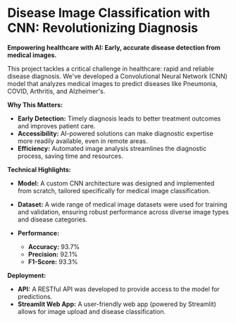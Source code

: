 # Disease Image Classification with CNN:  Revolutionizing Diagnosis

**Empowering healthcare with AI:  Early, accurate disease detection from medical images.**

This project tackles a critical challenge in healthcare:  rapid and reliable disease diagnosis. We've developed a Convolutional Neural Network (CNN) model that analyzes medical images to predict diseases like Pneumonia, COVID, Arthritis, and Alzheimer's.  

**Why This Matters:**

* **Early Detection:** Timely diagnosis leads to better treatment outcomes and improves patient care.
* **Accessibility:** AI-powered solutions can make diagnostic expertise more readily available, even in remote areas.
* **Efficiency:**  Automated image analysis streamlines the diagnostic process, saving time and resources.

**Technical Highlights:**

* **Model:** A custom CNN architecture was designed and implemented from scratch, tailored specifically for medical image classification. 
   
* **Dataset:**  A wide range of medical image datasets were used for training and validation, ensuring robust performance across diverse image types and disease categories. 

* **Performance:**
    *  **Accuracy:** 93.7%
    *  **Precision:** 92.1%
    *  **F1-Score:** 93.3%

**Deployment:**

* **API:**  A RESTful API was developed to provide access to the model for predictions. 
* **Streamlit Web App:**  A user-friendly web app (powered by Streamlit) allows for image upload and disease classification.  
